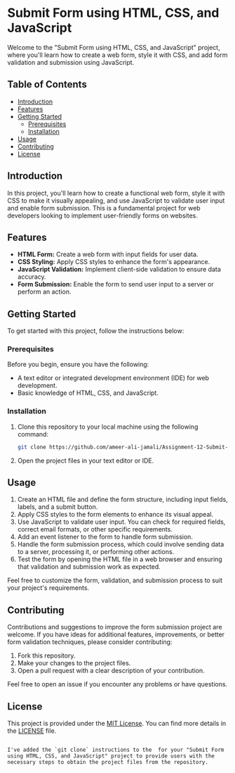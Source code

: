 # Submit Form using HTML, CSS, and JavaScript

Welcome to the "Submit Form using HTML, CSS, and JavaScript" project, where you'll learn how to create a web form, style it with CSS, and add form validation and submission using JavaScript.

## Table of Contents

- [Introduction](#introduction)
- [Features](#features)
- [Getting Started](#getting-started)
  - [Prerequisites](#prerequisites)
  - [Installation](#installation)
- [Usage](#usage)
- [Contributing](#contributing)
- [License](#license)

## Introduction

In this project, you'll learn how to create a functional web form, style it with CSS to make it visually appealing, and use JavaScript to validate user input and enable form submission. This is a fundamental project for web developers looking to implement user-friendly forms on websites.

## Features

- **HTML Form:** Create a web form with input fields for user data.
- **CSS Styling:** Apply CSS styles to enhance the form's appearance.
- **JavaScript Validation:** Implement client-side validation to ensure data accuracy.
- **Form Submission:** Enable the form to send user input to a server or perform an action.

## Getting Started

To get started with this project, follow the instructions below:

### Prerequisites

Before you begin, ensure you have the following:

- A text editor or integrated development environment (IDE) for web development.
- Basic knowledge of HTML, CSS, and JavaScript.

### Installation

1. Clone this repository to your local machine using the following command:

   ```bash
   git clone https://github.com/ameer-ali-jamali/Assignment-12-Submit-Form-HTML-CSS.git
   ```

2. Open the project files in your text editor or IDE.

## Usage

1. Create an HTML file and define the form structure, including input fields, labels, and a submit button.
2. Apply CSS styles to the form elements to enhance its visual appeal.
3. Use JavaScript to validate user input. You can check for required fields, correct email formats, or other specific requirements.
4. Add an event listener to the form to handle form submission.
5. Handle the form submission process, which could involve sending data to a server, processing it, or performing other actions.
6. Test the form by opening the HTML file in a web browser and ensuring that validation and submission work as expected.

Feel free to customize the form, validation, and submission process to suit your project's requirements.

## Contributing

Contributions and suggestions to improve the form submission project are welcome. If you have ideas for additional features, improvements, or better form validation techniques, please consider contributing:

1. Fork this repository.
2. Make your changes to the project files.
3. Open a pull request with a clear description of your contribution.

Feel free to open an issue if you encounter any problems or have questions.

## License

This project is provided under the [MIT License](LICENSE). You can find more details in the [LICENSE](/Users/username/Github/YourProject/LICENSE) file.

```

I've added the `git clone` instructions to the  for your "Submit Form using HTML, CSS, and JavaScript" project to provide users with the necessary steps to obtain the project files from the repository.
```
